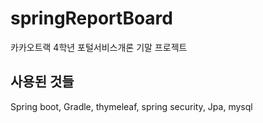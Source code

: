# springReportBoard
카카오트랙 4학년 포털서비스개론 기말 프로젝트

## 사용된 것들
Spring boot, Gradle, thymeleaf, spring security, Jpa, mysql
